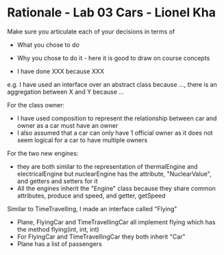 # Rationale - Lab 03 Cars - Lionel Kha

Make sure you articulate each of your decisions in terms of 
* What you chose to do
* Why you chose to do it - here it is good to draw on course concepts

* I have done XXX because XXX

e.g. I have used an interface over an abstract class because ...,
there is an aggregation between X and Y because ...



For the class owner:
- I have used composition to represent the relationship between car and owner as a car must have an owner
- I also assumed that a car can only have 1 official owner as it does not seem logical for a car to have multiple owners

For the two new engines:
- they are both similar to the representation of thermalEngine and electricalEngine but nuclearEngine has the attribute, "NuclearValue", and getters and setters for it
- All the engines inherit the "Engine" class because they share common attributes, produce and speed, and getter, getSpeed

Similar to TimeTravelling, I made an interface called "Flying"
- Plane, FlyingCar and TimeTravellingCar all implement flying which has the method flying(int, int, int)
- For FlyingCar and TimeTravellingCar they both inherit "Car"
- Plane has a list of passengers  
